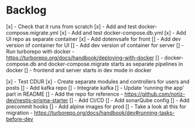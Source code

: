 # Backlog

[x] - Check that it runs from scratch
[x] - Add and test docker-compose.migrate.yml
[x] - Add and test docker-compose.db.yml
[x] - Add UI repo as separate container
[x] - Add dotenvsafe for front
[] - Add dev version of container for UI
[] - Add dev version of container for server
[] - Run turborepo with docker - https://turborepo.org/docs/handbook/deploying-with-docker
    [] - docker-compose.db and docker-compose.migrate starts as separate pipelines in docker
    [] - frontend and server starts in dev mode in docker

[x] - Test CDUR
[x] - Create separate modules and controllers for users and posts
[] - Add kafka repo
[] - Integrate kafka
[] - Update 'running the app' part in README
[] - Add the repo for reference - https://github.com/notiz-dev/nestjs-prisma-starter
[] - Add CI/CD
[] - Add sonarQube config
[] - Add precommit hooks
[] - Add alpine images for prod
[] - Take a look at this for migration - https://turborepo.org/docs/handbook/dev#running-tasks-before-dev
